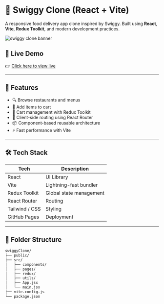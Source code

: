 # 🍔 Swiggy Clone (React + Vite)

A responsive food delivery app clone inspired by Swiggy. Built using **React**, **Vite**, **Redux Toolkit**, and modern development practices.

![swiggy clone banner](./screenshot.png) <!-- Replace with actual screenshot path -->

## 🔗 Live Demo

👉 [Click here to view live](https://prachivandre.github.io/)

---

## 🚀 Features

- 🔍 Browse restaurants and menus
- 🍔 Add items to cart
- 🛒 Cart management with Redux Toolkit
- 🧭 Client-side routing using React Router
- 📦 Component-based reusable architecture
- ⚡️ Fast performance with Vite

---

## 🛠 Tech Stack

| Tech | Description |
|------|-------------|
| React | UI Library |
| Vite | Lightning-fast bundler |
| Redux Toolkit | Global state management |
| React Router | Routing |
| Tailwind / CSS | Styling |
| GitHub Pages | Deployment |

---

## 📁 Folder Structure

```bash
swiggyClone/
├── public/
├── src/
│   ├── components/
│   ├── pages/
│   ├── redux/
│   ├── utils/
│   ├── App.jsx
│   └── main.jsx
├── vite.config.js
└── package.json
